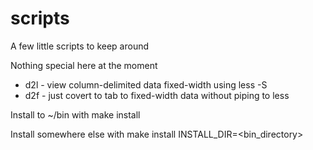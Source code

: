# scripts
A few little scripts to keep around

Nothing special here at the moment

- d2l - view column-delimited data fixed-width using less -S
- d2f - just covert to tab to fixed-width data without piping to less

Install to ~/bin with 
make install

Install somewhere else with
make install INSTALL_DIR=<bin_directory>
